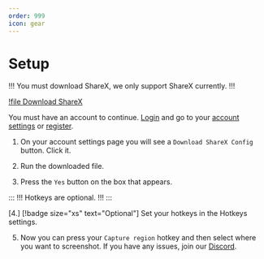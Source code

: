 ```yaml
---
order: 999
icon: gear
---
```


# Setup
!!!
You must download ShareX, we only support ShareX currently.
!!!

[!file Download ShareX](https://github.com/ShareX/ShareX/releases/download/v15.0.0/ShareX-15.0.0-setup.exe)

You must have an account to continue. [Login](https://cometbot.info/login) and go to your [account settings](https://cometbot.info/register) or [register](https://cometbot.info/register).


1. On your account settings page you will see a `Download ShareX Config` button. Click it.

2. Run the downloaded file.

3. Press the `Yes` button on the box that appears.

:::
!!!
Hotkeys are optional.
!!!
:::

[4.] [!badge size="xs" text="Optional"] Set your hotkeys in the Hotkeys settings.

5. Now you can press your `Capture region` hotkey and then select where you want to screenshot. If you have any issues, join our [Discord](https://discord.gg/HwsrU26j).
